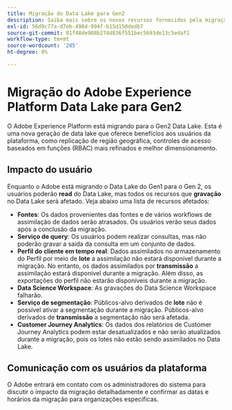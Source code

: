 ```yaml
---
title: Migração do Data Lake para Gen2
description: Saiba mais sobre os novos recursos fornecidos pela migração do Data Lake para Gen2 no Adobe Experience Platform.
exl-id: 56d9c77a-d7eb-498d-994f-b15d150dedb7
source-git-commit: 81f48de908b274d836f551bec5693de13c5edaf1
workflow-type: tm+mt
source-wordcount: '285'
ht-degree: 0%

---
```


# Migração do Adobe Experience Platform Data Lake para Gen2

O Adobe Experience Platform está migrando para o Gen2 Data Lake. Esta é uma nova geração de data lake que oferece benefícios aos usuários da plataforma, como replicação de região geográfica, controles de acesso baseados em funções (RBAC) mais refinados e melhor dimensionamento.

## Impacto do usuário

Enquanto o Adobe está migrando o Data Lake do Gen1 para o Gen 2, os usuários poderão **read** do Data Lake, mas todos os recursos que **gravação** no Data Lake será afetado. Veja abaixo uma lista de recursos afetados:

- **Fontes**: Os dados provenientes das fontes e de vários workflows de assimilação de dados serão atrasados. Os usuários verão seus dados após a conclusão da migração.
- **Serviço de query**: Os usuários podem realizar consultas, mas não poderão gravar a saída da consulta em um conjunto de dados.
- **Perfil do cliente em tempo real**: Dados assimilados no armazenamento do Perfil por meio de **lote** a assimilação não estará disponível durante a migração. No entanto, os dados assimilados por **transmissão** a assimilação estará disponível durante a migração. Além disso, as exportações do perfil não estarão disponíveis durante a migração.
- **Data Science Workspace**: As gravações do Data Science Workspace falharão.
- **Serviço de segmentação**: Públicos-alvo derivados de **lote** não é possível ativar a segmentação durante a migração. Públicos-alvo derivados de **transmissão** a segmentação não será afetada.
- **Customer Journey Analytics**: Os dados dos relatórios de Customer Journey Analytics podem estar desatualizados e não serão atualizados durante a migração, pois os lotes não estão sendo assimilados no Data Lake.

## Comunicação com os usuários da plataforma

O Adobe entrará em contato com os administradores do sistema para discutir o impacto da migração detalhadamente e confirmar as datas e horários da migração para organizações específicas.
